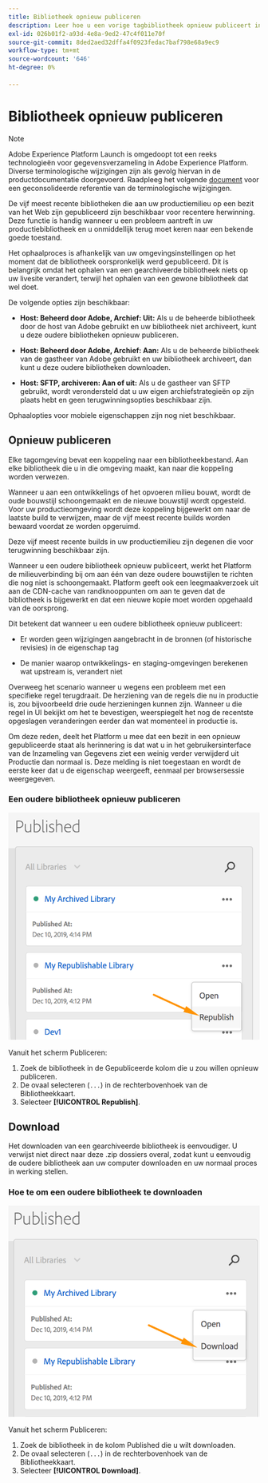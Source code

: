 ```yaml
---
title: Bibliotheek opnieuw publiceren
description: Leer hoe u een vorige tagbibliotheek opnieuw publiceert in Adobe Experience Platform.
exl-id: 026b01f2-a93d-4e8a-9ed2-47c4f011e70f
source-git-commit: 8ded2aed32dffa4f0923fedac7baf798e68a9ec9
workflow-type: tm+mt
source-wordcount: '646'
ht-degree: 0%

---
```


# Bibliotheek opnieuw publiceren

>[!NOTE]
>
>Adobe Experience Platform Launch is omgedoopt tot een reeks technologieën voor gegevensverzameling in Adobe Experience Platform. Diverse terminologische wijzigingen zijn als gevolg hiervan in de productdocumentatie doorgevoerd. Raadpleeg het volgende [document](../../term-updates.md) voor een geconsolideerde referentie van de terminologische wijzigingen.

De vijf meest recente bibliotheken die aan uw productiemilieu op een bezit van het Web zijn gepubliceerd zijn beschikbaar voor recentere herwinning. Deze functie is handig wanneer u een probleem aantreft in uw productiebibliotheek en u onmiddellijk terug moet keren naar een bekende goede toestand.

Het ophaalproces is afhankelijk van uw omgevingsinstellingen op het moment dat de bibliotheek oorspronkelijk werd gepubliceerd. Dit is belangrijk omdat het ophalen van een gearchiveerde bibliotheek niets op uw livesite verandert, terwijl het ophalen van een gewone bibliotheek dat wel doet.

De volgende opties zijn beschikbaar:

* **Host: Beheerd door Adobe, Archief: Uit:** Als u de beheerde bibliotheek door de host van Adobe gebruikt en uw bibliotheek niet archiveert, kunt u deze oudere bibliotheken opnieuw publiceren.

* **Host: Beheerd door Adobe, Archief: Aan:** Als u de beheerde bibliotheek van de gastheer van Adobe gebruikt en uw bibliotheek archiveert, dan kunt u deze oudere bibliotheken downloaden.

* **Host: SFTP, archiveren: Aan of uit:** Als u de gastheer van SFTP gebruikt, wordt verondersteld dat u uw eigen archiefstrategieën op zijn plaats hebt en geen terugwinningsopties beschikbaar zijn.

Ophaalopties voor mobiele eigenschappen zijn nog niet beschikbaar.

## Opnieuw publiceren

Elke tagomgeving bevat een koppeling naar een bibliotheekbestand. Aan elke bibliotheek die u in die omgeving maakt, kan naar die koppeling worden verwezen.

Wanneer u aan een ontwikkelings of het opvoeren milieu bouwt, wordt de oude bouwstijl schoongemaakt en de nieuwe bouwstijl wordt opgesteld. Voor uw productieomgeving wordt deze koppeling bijgewerkt om naar de laatste build te verwijzen, maar de vijf meest recente builds worden bewaard voordat ze worden opgeruimd.

Deze vijf meest recente builds in uw productiemilieu zijn degenen die voor terugwinning beschikbaar zijn.

Wanneer u een oudere bibliotheek opnieuw publiceert, werkt het Platform de milieuverbinding bij om aan één van deze oudere bouwstijlen te richten die nog niet is schoongemaakt.  Platform geeft ook een leegmaakverzoek uit aan de CDN-cache van randknooppunten om aan te geven dat de bibliotheek is bijgewerkt en dat een nieuwe kopie moet worden opgehaald van de oorsprong.

Dit betekent dat wanneer u een oudere bibliotheek opnieuw publiceert:

* Er worden geen wijzigingen aangebracht in de bronnen (of historische revisies) in de eigenschap tag

* De manier waarop ontwikkelings- en staging-omgevingen berekenen wat upstream is, verandert niet

Overweeg het scenario wanneer u wegens een probleem met een specifieke regel terugdraait. De herziening van de regels die nu in productie is, zou bijvoorbeeld drie oude herzieningen kunnen zijn.  Wanneer u die regel in UI bekijkt om het te bevestigen, weerspiegelt het nog de recentste opgeslagen veranderingen eerder dan wat momenteel in productie is.

Om deze reden, deelt het Platform u mee dat een bezit in een opnieuw gepubliceerde staat als herinnering is dat wat u in het gebruikersinterface van de Inzameling van Gegevens ziet een weinig verder verwijderd uit Productie dan normaal is. Deze melding is niet toegestaan en wordt de eerste keer dat u de eigenschap weergeeft, eenmaal per browsersessie weergegeven.

### Een oudere bibliotheek opnieuw publiceren

![Bibliotheek opnieuw publiceren](images/retrieve_republish.png)

Vanuit het scherm Publiceren:

1. Zoek de bibliotheek in de Gepubliceerde kolom die u zou willen opnieuw publiceren.
1. De ovaal selecteren (`...`) in de rechterbovenhoek van de Bibliotheekkaart.
1. Selecteer **[!UICONTROL Republish]**.

## Download

Het downloaden van een gearchiveerde bibliotheek is eenvoudiger. U verwijst niet direct naar deze .zip dossiers overal, zodat kunt u eenvoudig de oudere bibliotheek aan uw computer downloaden en uw normaal proces in werking stellen.

### Hoe te om een oudere bibliotheek te downloaden

![Een bibliotheek downloaden](images/retrieve_download.png)

Vanuit het scherm Publiceren:

1. Zoek de bibliotheek in de kolom Published die u wilt downloaden.
1. De ovaal selecteren (`...`) in de rechterbovenhoek van de Bibliotheekkaart.
1. Selecteer **[!UICONTROL Download]**.
